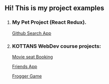 ## Hi! This is my project examples

1. ###  My Pet Project (React Redux).

    [Github Search App](https://evgeniy241984.github.io/github-search-app-react/)

2. ###  KOTTANS WebDev course projects: 
    
    [Movie seat Booking](https://evgeniy241984.github.io/movie-seat-booking/) 
   
   
    [Friends App](https://evgeniy241984.github.io/friends_app/) 

   
    [Frogger Game](https://evgeniy241984.github.io/frogger-game/) 




 